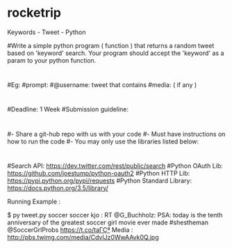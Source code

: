 # rocketrip
Keywords - Tweet - Python

#Write a simple python program ( function )  that returns a random tweet based on 'keyword' search. Your program should accept the 'keyword' as a param to your python function.
#
#Eg:
#prompt: <name-of-your-code> <keyword>
#@username: tweet that contains <keyword>
#media: <link> ( if any )
#
#Deadline: 1 Week
#Submission guideline:
#
#- Share a git-hub repo with us with your code
#- Must have instructions on how to run the code
#- You may only use the libraries listed below:
#
#Search API: https://dev.twitter.com/rest/public/search
#Python OAuth Lib: https://github.com/joestump/python-oauth2
#Python HTTP Lib: https://pypi.python.org/pypi/requests
#Python Standard Library:  https://docs.python.org/3.5/library/


Running Example : 

$ py tweet.py soccer
soccer
kjo : RT @G_Buchholz: PSA: today is the tenth anniversary of the greatest soccer girl movie ever made #shestheman @SoccerGrlProbs https://t.co/taΓÇª
Media :  http://pbs.twimg.com/media/CdvlJz0WwAAvk0Q.jpg
